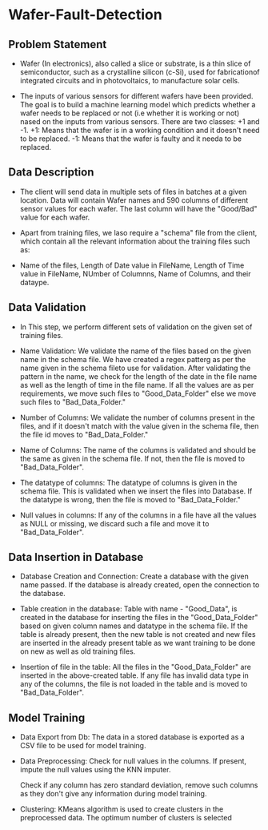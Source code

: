 # Wafer-Fault-Detection

## Problem Statement 
 * Wafer (In electronics), also called a slice or substrate, is a thin slice of semiconductor,
such as a crystalline silicon (c-Si), used for fabricationof integrated circuits and in photovoltaics,
to manufacture solar cells.

* The inputs of various sensors for different wafers have been provided.
The goal is to build a machine learning model which predicts whether a wafer needs to be replaced or not
(i.e whether it is working or not) nased on the inputs from various sensors.
There are two classes: +1 and -1.
+1: Means that the wafer is in a working condition and it doesn't need to be replaced.
-1: Means that the wafer is faulty and it needa to be replaced.


## Data Description
* The client will send data in multiple sets of files in batches at a given location.
Data will contain Wafer names and 590 columns of different sensor values for each wafer.
The last column will have the "Good/Bad" value for each wafer.

* Apart from training files, we laso require a "schema" file from the client, which contain all the
relevant information about the training files such as:

* Name of the files, Length of Date value in FileName, Length of Time value in FileName, NUmber of Columnns, 
Name of Columns, and their dataype.



## Data Validation
* In This step, we perform different sets of validation on the given set of training files.

* Name Validation: We validate the name of the files based on the given name in the schema file. We have 
created a regex patterg as per the name given in the schema fileto use for validation. After validating 
the pattern in the name, we check for the length of the date in the file name as well as the length of time 
in the file name. If all the values are as per requirements, we move such files to "Good_Data_Folder" else
we move such files to "Bad_Data_Folder."

* Number of Columns: We validate the number of columns present in the files, and if it doesn't match with the
value given in the schema file, then the file id moves to "Bad_Data_Folder."

* Name of Columns: The name of the columns is validated and should be the same as given in the schema file. 
If not, then the file is moved to "Bad_Data_Folder".

* The datatype of columns: The datatype of columns is given in the schema file. This is validated when we insert
the files into Database. If the datatype is wrong, then the file is moved to "Bad_Data_Folder."

* Null values in columns: If any of the columns in a file have all the values as NULL or missing, we discard such
a file and move it to "Bad_Data_Folder".




## Data Insertion in Database
 * Database Creation and Connection: Create a database with the given name passed. If the database is already created,
 open the connection to the database.
 
 * Table creation in the database: Table with name - "Good_Data", is created in the database for inserting the files 
 in the "Good_Data_Folder" based on given column names and datatype in the schema file. If the table is already
 present, then the new table is not created and new files are inserted in the already present table as we want 
 training to be done on new as well as old training files.
 
 * Insertion of file in the table: All the files in the "Good_Data_Folder" are inserted in the above-created table. If
 any file has invalid data type in any of the columns, the file is not loaded in the table and is moved to 
 "Bad_Data_Folder".
 
 
 ## Model Training
 * Data Export from Db: The data in a stored database is exported as a CSV file to be used for model training.
 
 * Data Preprocessing: 
    Check for null values in the columns. If present, impute the null values using the KNN imputer.
    
    Check if any column has zero standard deviation, remove such columns as they don't give any information during 
    model training.
    
 * Clustering: KMeans algorithm is used to create clusters in the preprocessed data. The optimum number of clusters 
 is selected





